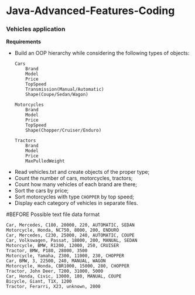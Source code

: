 # Java-Advanced-Features-Coding

### Vehicles application

**Requirements**

* Build an OOP hierarchy while considering the following types of objects:
    ```
    Cars
        Brand
        Model
        Price
        TopSpeed
        Transmission(Manual/Automatic)
        Shape(Coupe/Sedan/Wagon)
    
    Motorcycles 
        Brand
        Model
        Price
        TopSpeed
        Shape(Chopper/Cruiser/Enduro)
        
    Tractors
        Brand
        Model
        Price
        MaxPulledWeight
    ```
* Read vehicles.txt and create objects of the proper type;
* Count the number of cars, motorcycles, tractors;
* Count how many vehicles of each brand are there;
* Sort the cars by price;
* Sort motorcycles with type `CHOPPER` by top speed;
* Display each category of vehicles in separate files.

#BEFORE
Possible text file data format
```
Car, Mercedes, C180, 20000, 220, AUTOMATIC, SEDAN
Motorcycle, Honda, NC750, 8000, 200, ENDURO
Car, Mercedes, C230, 25000, 240, AUTOMATIC, COUPE
Car, Volkswagen, Passat, 18000, 200, MANUAL, SEDAN
Motorcycle, BMW, R1200, 12000, 250, CRUISER
Tractor, BMW, P180, 28000, 3500
Motorcycle, Yamaha, Z300, 11000, 230, CHOPPER
Car, BMW, 3, 22500, 240, MANUAL, WAGON
Motorcycle, Honda, CBR1000, 15000, 280, CHOPPER
Tractor, John Deer, T200, 31000, 5000
Car, Honda, Civic, 13000, 180, MANUAL, COUPE
Bicycle, Giant, T1X, 1200
Tractor, Ferarri, X23, unknown, 2000
```